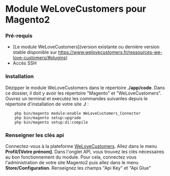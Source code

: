 # Module WeLoveCustomers pour Magento2

### Pré-requis
- [Le module WeLoveCustomers](version existante ou dernière version stable disponible sur https://www.welovecustomers.fr/ressources-we-love-customers/#plugins)
- Accès SSH

### Installation
Dézipper le module WeLoveCustomers dans le répertoire **./app/code**. Dans ce dossier, il doit y avoir les répertoire "Magento" et "WeLoveCustomers".
Ouvrez un terminal et executez les commandes suivantes depuis le répertoire d'installation de votre site **./** :
```
    php bin/magento module:enable WeLoveCustomers_Connector
    php bin/magento setup:upgrade
    php bin/magento setup:di:compile
```


### Renseigner les clés api
Connectez-vous à la plateforme [WeLoveCustomers](https://app.welovecustomers.fr/).
Allez dans le menu **Profil/[Votre prénom]**.
Dans l'onglet API, vous trouvez les clés nécessaires au bon fonctionnement du module.
Pour cela, connectez vous l'administration de votre site Magento2 puis allez dans le menu **Store/Configuration**. Renseignez les champs "Api Key" et "Api Glue"
